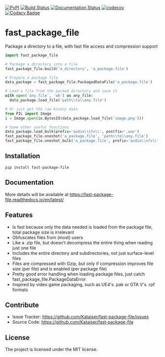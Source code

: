 [![PyPI](https://img.shields.io/pypi/v/fast-package-file.svg)](https://pypi.org/project/fast-package-file/)
[![Build Status](https://travis-ci.com/Kataiser/fast-package-file.svg?branch=master)](https://travis-ci.com/Kataiser/fast-package-file)
[![Documentation Status](https://readthedocs.org/projects/fast-package-file/badge/?version=latest)](https://fast-package-file.readthedocs.io/en/latest/?badge=latest)
[![codecov](https://codecov.io/gh/Kataiser/fast-package-file/branch/master/graph/badge.svg)](https://codecov.io/gh/Kataiser/fast-package-file)
[![Codacy Badge](https://api.codacy.com/project/badge/Grade/5018ac2a202145eca3d0ede57904815e)](https://app.codacy.com/app/Kataiser/fast-package-file?utm_source=github.com&utm_medium=referral&utm_content=Kataiser/fast-package-file&utm_campaign=Badge_Grade_Dashboard)

# fast_package_file
Package a directory to a file, with fast file access and compression support

```python
import fast_package_file

# Package a directory into a file
fast_package_file.build('a_directory', 'a_package.file')

# Prepare a package file
data_package = fast_package_file.PackagedDataFile('a_package.file')

# Load a file from the packed directory and save it
with open('any.file', 'wb') as any_file:
  data_package.load_file('path\\to\\any.file')

# Or just get the raw binary data
from PIL import Image
i = Image.open(io.BytesIO(data_package.load_file('image.png')))

# Some other useful functions
data_package.load_bulk(prefix='audio\\sfx\\', postfix='.wav')
fast_package_file.oneshot('a_package.file', 'path\\to\\any.file')
fast_package_file.oneshot_bulk('a_package.file', prefix='audio\\sfx\\', postfix='.wav')
```

Installation
------------
	pip install fast-package-file

Documentation
-------------
More details will be available at https://fast-package-file.readthedocs.io/en/latest/

Features
--------

- Is fast because only the data needed is loaded from the package file, total package size is irrelevant
- Obfuscates files from (most) users
- Like a .zip file, but doesn't decompress the entire thing when reading just one file
- Includes the entire directory and subdirectories, not just surface-level files
- Files are compressed with Gzip, but only if compression improves file size (per file) and is enabled (per package file)
- Pretty good error handling when loading package files, just catch fast_package_file.PackageDataError
- Inspired by video game packaging, such as UE4's .pak or GTA V's .rpf formats

Contribute
----------

- Issue Tracker: https://github.com/Kataiser/fast-package-file/issues
- Source Code: https://github.com/Kataiser/fast-package-file

License
-------

The project is licensed under the MIT license.

